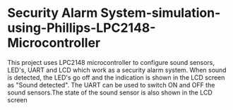 # Security Alarm System-simulation-using-Phillips-LPC2148-Microcontroller
This project uses LPC2148 microcontroller to configure sound sensors, LED's, UART and LCD which work as a security alarm system. When sound is detected, the LED's go off and the indication is shown in the LCD screen as "Sound detected". The UART can be used to switch ON and OFF the sound sensors.The state of the sound sensor is also shown in the LCD screen
